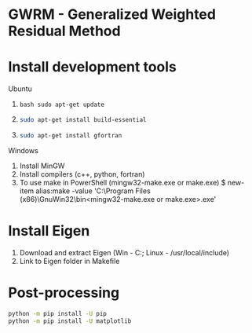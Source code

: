 # GWRM - Generalized Weighted Residual Method
# Install development tools 
Ubuntu
1. ```
   bash sudo apt-get update 
   ```
2. ```bash
   sudo apt-get install build-essential
   ```
3. ```bash
   sudo apt-get install gfortran
   ```

Windows
1. Install MinGW
2. Install compilers (c++, python, fortran)
3. To use make in PowerShell (mingw32-make.exe or make.exe)
   $ new-item alias:make -value 'C:\Program Files (x86)\GnuWin32\bin\<mingw32-make.exe or make.exe>.exe'

# Install Eigen
1. Download and extract Eigen (Win - C:\; Linux - /usr/local/include)
2. Link to Eigen folder in Makefile 

# Post-processing
```bash
python -m pip install -U pip
python -m pip install -U matplotlib
```